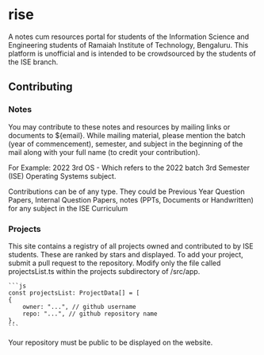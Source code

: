 # rise
A notes cum resources portal for students of the Information Science and Engineering students of Ramaiah Institute of Technology, Bengaluru. This platform is unofficial and is intended to be crowdsourced by the students of the ISE branch.

## Contributing
### Notes
You may contribute to these notes and resources  by mailing links or documents to ${email}. While mailing material, please mention the batch (year of commencement), semester, and subject in the beginning of the mail along with your full name (to credit your contribution).

For Example: 2022 3rd OS - Which refers to the 2022 batch 3rd Semester (ISE) Operating Systems subject.

Contributions can be of any type. They could be Previous Year Question Papers, Internal Question Papers, notes (PPTs, Documents or Handwritten) for any subject in the ISE Curriculum

### Projects
This site contains a registry of all projects owned and contributed to by ISE students. These are ranked by stars and displayed. 
To add your project, submit a pull request to the repository. Modify only the file called projectsList.ts within the projects subdirectory of /src/app.

    ```js
    const projectsList: ProjectData[] = [
    {
        owner: "...", // github username
        repo: "...", // github repository name
    },
    ```

Your repository must be public to be displayed on the website. 